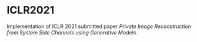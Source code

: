 # ICLR2021
Implementation of ICLR 2021 submitted paper *Private Image Reconstruction from System Side Channels using Generative Models*.
